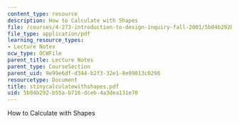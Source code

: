 ```yaml
---
content_type: resource
description: How to Calculate with Shapes
file: /courses/4-273-introduction-to-design-inquiry-fall-2001/5b04b292b55ab716dceb4a3dea131e70_stinycalculatewithshapes.pdf
file_type: application/pdf
learning_resource_types:
- Lecture Notes
ocw_type: OCWFile
parent_title: Lecture Notes
parent_type: CourseSection
parent_uid: 9e99e6df-d344-b2f3-32e1-8e99013c0298
resourcetype: Document
title: stinycalculatewithshapes.pdf
uid: 5b04b292-b55a-b716-dceb-4a3dea131e70
---
```

How to Calculate with Shapes

